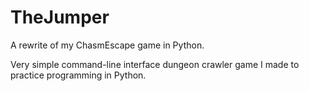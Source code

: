 # TheJumper
A rewrite of my ChasmEscape game in Python.

Very simple command-line interface dungeon crawler game I made to practice programming in Python.
